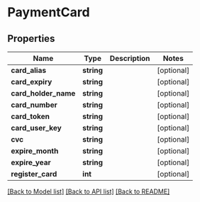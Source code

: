 # PaymentCard

## Properties
Name | Type | Description | Notes
------------ | ------------- | ------------- | -------------
**card_alias** | **string** |  | [optional] 
**card_expiry** | **string** |  | [optional] 
**card_holder_name** | **string** |  | [optional] 
**card_number** | **string** |  | [optional] 
**card_token** | **string** |  | [optional] 
**card_user_key** | **string** |  | [optional] 
**cvc** | **string** |  | [optional] 
**expire_month** | **string** |  | [optional] 
**expire_year** | **string** |  | [optional] 
**register_card** | **int** |  | [optional] 

[[Back to Model list]](../README.md#documentation-for-models) [[Back to API list]](../README.md#documentation-for-api-endpoints) [[Back to README]](../README.md)


